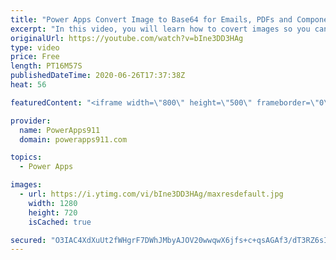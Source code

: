 ```yaml
---
title: "Power Apps Convert Image to Base64 for Emails, PDFs and Components"
excerpt: "In this video, you will learn how to covert images so you can use them through out your app in their encoded form. This makes Components more flexible, PDF creation have less steps, and lets you add some flair to those Power Apps emails.   Download this and many other apps as part of the Curated Library"
originalUrl: https://youtube.com/watch?v=bIne3DD3HAg
type: video
price: Free
length: PT16M57S
publishedDateTime: 2020-06-26T17:37:38Z
heat: 56

featuredContent: "<iframe width=\"800\" height=\"500\" frameborder=\"0\" src=\"https://www.youtube.com/embed/bIne3DD3HAg\" allow=\"accelerometer; autoplay; encrypted-media; gyroscope; picture-in-picture\" allowfullscreen></iframe>"

provider:
  name: PowerApps911
  domain: powerapps911.com

topics:
  - Power Apps

images:
  - url: https://i.ytimg.com/vi/bIne3DD3HAg/maxresdefault.jpg
    width: 1280
    height: 720
    isCached: true

secured: "O3IAC4XdXuUt2fWHgrF7DWhJMbyAJOV20wwqwX6jfs+c+qsAGAf3/dT3RZ6sI1q4RDKNIW/tx0RiTfnLRiGtzrABeXsqYMbY+ANaDrLuKdZvDRAsYZsrnMhhFALOUg37xO8tNH82QmhDS2Cgv/ooxM1p6F/aUfYHBhbl8V9Ht7qOhTSV+yI0O6HXs+ixzrwn/vmJ7QW5Ng9ERTB4T+iksKQxElT/7qZ0CC0bi+Yi/rXn5SLr9TXFfH3wMxNaBw9ucNEMMBQJdc1He+N1f34KM7IU+7rWjcx8RSpcYZH8u+uTSbA+cgWnrF/LQKWAD0jd1Ea3gBk4yT9C0KxrMzLHxHbVEfcGG69DZGYZL2u3MMFVSsDwZYAp59rb/HXQpEjOBygyYtRmbByJ6thW6eXgQQ==;imtwrzlh2JezTiONLRttBQ=="
---
```


